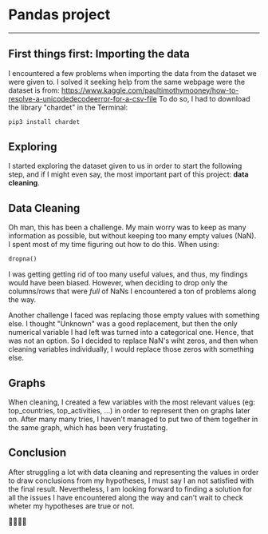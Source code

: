 # Pandas project

---------------------------------------------

## First things first: Importing the data
I encountered a few problems when importing the data from the dataset we were given to.
I solved it seeking help from the same webpage were the dataset is from: https://www.kaggle.com/paultimothymooney/how-to-resolve-a-unicodedecodeerror-for-a-csv-file
To do so, I had to download the library "chardet" in the Terminal:

```bash
pip3 install chardet
```

## Exploring
I started exploring the dataset given to us in order to start the following step, and if I might even say, the most important part of this project: **data cleaning**.

## Data Cleaning
Oh man, this has been a challenge. My main worry was to keep as many information as possible, but without keeping too many empty values (NaN). I spent most of my time figuring out how to do this.
When using:
```python
dropna()
```
I was getting getting rid of too many useful values, and thus, my findings would have been biased.
However, when deciding to drop only the columns/rows that were *full* of NaNs I encountered a ton of problems along the way.

Another challenge I faced was replacing those empty values with something else. I thought "Unknown" was a good replacement, but then the only numerical variable I had left was turned into a categorical one. Hence, that was not an option. So I decided to replace NaN's wiht zeros, and then when cleaning variables individually, I would replace those zeros with something else.

## Graphs
When cleaning, I created a few variables with the most relevant values (eg: top_countries, top_activities, ...) in order to represent then on graphs later on. After many many tries, I haven't managed to put two of them together in the same graph, which has been very frustating.

## Conclusion
After struggling a lot with data cleaning and representing the values in order to draw conclusions from my hypotheses, I must say I an not satisfied with the final result. Nevertheless, I am looking forward to finding a solution for all the issues I have encountered along the way and can't wait to check wheter my hypotheses are true or not.


🦈🙅🏼‍♀️
